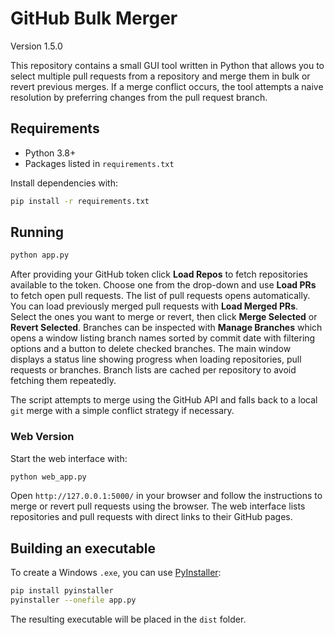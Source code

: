 # GitHub Bulk Merger

Version 1.5.0

This repository contains a small GUI tool written in Python that allows you to
select multiple pull requests from a repository and merge them in bulk or revert
previous merges.
If a merge conflict occurs, the tool attempts a naive resolution by preferring
changes from the pull request branch.

## Requirements

- Python 3.8+
- Packages listed in `requirements.txt`

Install dependencies with:

```bash
pip install -r requirements.txt
```

## Running

```bash
python app.py
```

After providing your GitHub token click **Load Repos** to fetch repositories
available to the token. Choose one from the drop-down and use **Load PRs** to
fetch open pull requests. The list of pull requests opens automatically.
You can load previously merged pull requests with **Load Merged PRs**. Select the ones you want
to merge or revert, then click **Merge Selected** or **Revert Selected**.
Branches can be inspected with **Manage Branches** which opens a window
listing branch names sorted by commit date with filtering options and a button
to delete checked branches.
The main window displays a status line showing progress when loading
repositories, pull requests or branches. Branch lists are cached per repository
to avoid fetching them repeatedly.

The script attempts to merge using the GitHub API and falls back to a local
`git` merge with a simple conflict strategy if necessary.

### Web Version

Start the web interface with:

```bash
python web_app.py
```

Open `http://127.0.0.1:5000/` in your browser and follow the instructions to merge or revert pull requests using the browser.
The web interface lists repositories and pull requests with direct links to their GitHub pages.

## Building an executable

To create a Windows `.exe`, you can use [PyInstaller](https://pyinstaller.org/):

```bash
pip install pyinstaller
pyinstaller --onefile app.py
```

The resulting executable will be placed in the `dist` folder.
